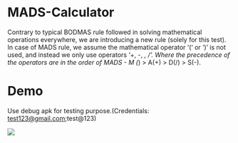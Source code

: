 # MADS-Calculator
Contrary to typical BODMAS rule followed in solving mathematical operations everywhere, we are introducing a new rule (solely for this test). In case of MADS rule, we assume the mathematical operator ‘(‘ or ‘)’ is not used, and instead we only use operators ‘+, -, *, /’. Where the precedence of the operators are in the order of MADS - M (*) > A(+) > D(/) > S(-).

# Demo
Use debug apk for testing purpose.(Credentials: test123@gmail.com;test@123)


<img src="relative/path/in/repository/Screenshot/MADS_!"/>


